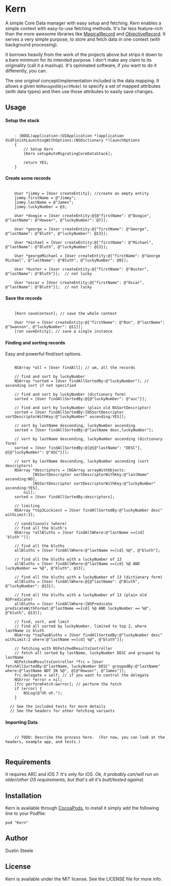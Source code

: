 # Kern

A simple Core Data manager with easy setup and fetching. Kern enables a simple context with easy-to-use fetching methods.  It's far less feature-rich than the more awesome libraries like [MagicalRecord](https://github.com/MagicalPanda/MagicalRecord) and [ObjectiveRecord](https://github.com/mneorr/ObjectiveRecord).  It serves a very simple purpose, to store and fetch data in one context (with background processing).

It borrows heavily from the work of the projects above but strips it down to a bare minimum for its intended purpose.  I don't make any claim to its originality (call it a mashup). It's opininated software, if *you* want to do it differently, *you* can.

The one *original* concept/implementation included is the data mapping.  It allows a given `NSManagedObjectModel` to specify a set of mapped attributes (with data types) and then use those attributes to easily save changes.

## Usage

#### Setup the stack

```obj-c

	- (BOOL)application:(UIApplication *)application didFinishLaunchingWithOptions:(NSDictionary *)launchOptions
	{
	    // Setup Kern
	    [Kern setupAutoMigratingCoreDataStack];
	 
	 	return YES;
	}

```

#### Create some records

```obj-c

	User *jimmy = [User createEntity]; //create an empty entity
	jimmy.firstName = @"Jimmy";
	jimmy.lastName = @"James";
	jimmy.luckyNumber = @3;

	User *doogie = [User createEntity:@{@"firstName": @"Doogie", @"lastName": @"Howser", @"luckyNumber": @7}];
  
	User *george = [User createEntity:@{"firstName": @"George", @"lastName": @"Bluth", @"luckyNumber": @13}];

	User *michael = [User createEntity:@{"firstName": @"Michael", @"lastName": @"Bluth", @"luckyNumber": @13}];

	User *georgeMichael = [User createEntity:@{"firstName": @"George Michael", @"lastName": @"Bluth", @"luckyNumber": @9}];

	User *buster = [User createEntity:@{"firstName": @"Buster", @"lastName": @"Bluth"}];  // not lucky

	User *oscar = [User createEntity:@{"firstName": @"Oscar", @"lastName": @"Bluth"}];  // not lucky

```

#### Save the records

```obj-c

	[Kern saveContext]; // save the whole context

	User *ron = [User createEntity:@{"firstName": @"Ron", @"lastName": @"Swanson", @"luckyNumber": @11}];
	[ron saveEntity]; // save a single instance

```

#### Finding and sorting records

Easy and powerful find/sort options.

```obj-c

	NSArray *all = [User findAll]; // um, all the records

	// find and sort by luckyNumber
	NSArray *sorted = [User findAllSortedBy:@"luckyNumber"]; // ascending sort if not specified

	// find and sort by luckyNumber (dictionary form)
	sorted = [User findAllSortedBy:@{@"luckyNumber": @"asc"}];
	
	// find and sort by luckyNumber (plain old NSSortDescriptor)
	sorted = [User findAllSortedBy:[NSSortDescriptor sortDescriptorWithKey:@"luckyNumber" ascending:YES]];

	// sort by lastName descending, luckyNumber ascending
	sorted = [User findAllSortedBy:@"lastName desc,luckyNumber"];

	// sort by lastName descending, luckyNumber ascending (dictionary form)
	sorted = [User findAllSortedBy:@[@{@"lastName": "DESC"}, @{@"luckyNumber": @"ASC"}]];

	// sort by lastName descending, luckyNumber ascending (sort descriptors)
	NSArray *descriptors = [NSArray arrayWithObjects:
			[NSSortDescriptor sortDescriptorWithKey:@"lastName" ascending:NO],
			[NSSortDescriptor sortDescriptorWithKey:@"luckyNumber" ascending:YES],
		nil];
    sorted = [User findAllSortedBy:descriptors];
    
    // limiting 
    NSArray *top3Luckiest = [User findAllSortedBy:@"luckyNumber desc" withLimit:3];
    
    // conditionals (where)
    // find all the bluth's
    NSArray *allBluths = [User findAllWhere:@"lastName ==[cd] 'bluth'")];
    
    // find all the bluths
    allBluths = [User findAllWhere:@"lastName ==[cd] %@", @"bluth"];

    // find all the bluths with a luckyNumber of 13
    allBluths = [User findAllWhere:@"lastName ==[cd] %@ AND luckyNumber == %@", @"bluth", @13];
    
    // find all the bluths with a luckyNumber of 13 (dictionary form)
    allBluths = [User findAllWhere:@{@"lastName": @"Bluth", @"luckyNumber": @13}];
    
    // find all the bluths with a luckyNumber of 13 (plain old NSPredicate)
    allBluths = [User findAllWhere:[NSPredicate predicateWithFormat:@"lastName ==[cd] %@ AND luckyNumber == %@", @"bluth", @13]];

	// find, sort, and limit
	// find all sorted by luckyNumber, limited to top 2, where lastName is bluth
	NSArray *topTwoBluths = [User findAllSortedBy:@"luckyNumber desc" withLimit:2 where:@"lastName ==[cd] %@", @"bluth"]];
	
	// fetching with NSFetchedResultsController
	// fetch all sorted by lastName, luckyNumber DESC and grouped by lastName
	NSFetchedResultsController *frc = [User fetchAllSortedBy:@"lastName, luckyNumber DESC" groupedBy:@"lastName" where:@"lastName NOT IN %@", @[@"Howser", @"James"]];
	frc.delegate = self; // if you want to control the delegate
	NSError *error = nil;
    [frc performFetch:&error]; // perform the fetch
    if (error) {
    	NSLog(@"Uh oh.");
    }

  // See the included tests for more details
  // See the headers for other fetching variants

```

#### Importing Data

```obj-c

	// TODO: Describe the process here.  (For now, you can look at the headers, example app, and tests.)
	
```

## Requirements

It requires ARC and iOS 7.  It's only for iOS.  *Ok, it probably can/will run on older/other OS requirements, but that's all it's built/tested against.*

## Installation

Kern is available through [CocoaPods](http://cocoapods.org), to install
it simply add the following line to your Podfile:

    pod "Kern"

## Author

Dustin Steele

## License

Kern is available under the MIT license. See the LICENSE file for more info.

